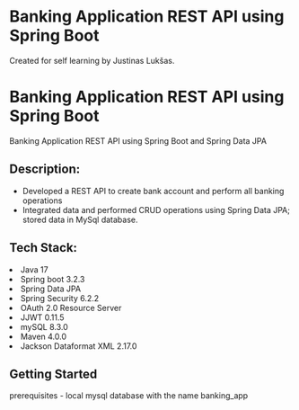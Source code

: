 # Banking Application REST API using Spring Boot
<p>Created for self learning by Justinas Lukšas.</p>

# Banking Application REST API using Spring Boot
Banking Application REST API using Spring Boot and Spring Data JPA

## Description:
- Developed a REST API to create bank account and perform all banking operations
- Integrated data and performed CRUD operations using Spring Data JPA; stored data in MySql database.

## Tech Stack:

<li>Java 17</li>
<li>Spring boot 3.2.3</li>
<li>Spring Data JPA</li>
<li>Spring Security 6.2.2</li>
<li>OAuth 2.0 Resource Server</li>
<li>JJWT 0.11.5</li>
<li>mySQL 8.3.0</li>
<li>Maven 4.0.0</li>
<li>Jackson Dataformat XML 2.17.0</li>


<h2>Getting Started</h2>
prerequisites - local mysql database with the name banking_app
